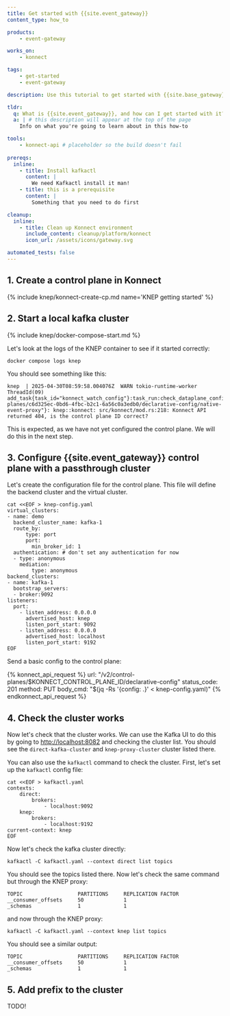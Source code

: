 ```yaml
---
title: Get started with {{site.event_gateway}}
content_type: how_to

products:
    - event-gateway

works_on:
    - konnect

tags:
    - get-started
    - event-gateway

description: Use this tutorial to get started with {{site.base_gateway}}. # this only appears in search results

tldr: 
  q: What is {{site.event_gateway}}, and how can I get started with it?
  a: | # this description will appear at the top of the page
    Info on what you're going to learn about in this how-to 

tools:
    - konnect-api # placeholder so the build doesn't fail
  
prereqs:
  inline:
    - title: Install kafkactl
      content: |
        We need Kafkactl install it man!
    - title: this is a prerequisite
      content: |
        Something that you need to do first

cleanup:
  inline:
    - title: Clean up Konnect environment
      include_content: cleanup/platform/konnect
      icon_url: /assets/icons/gateway.svg

automated_tests: false
---
```


## 1. Create a control plane in Konnect

{% include knep/konnect-create-cp.md name='KNEP getting started' %}

## 2. Start a local kafka cluster

{% include knep/docker-compose-start.md %}

Let's look at the logs of the KNEP container to see if it started correctly:
```shell
docker compose logs knep
```

You should see something like this:
```
knep  | 2025-04-30T08:59:58.004076Z  WARN tokio-runtime-worker ThreadId(09) add_task{task_id="konnect_watch_config"}:task_run:check_dataplane_config{cp_config_url="/v2/control-planes/c6d325ec-0bd6-4fbc-b2c1-6a56c0a3edb0/declarative-config/native-event-proxy"}: knep::konnect: src/konnect/mod.rs:218: Konnect API returned 404, is the control plane ID correct?
```

This is expected, as we have not yet configured the control plane. We will do this in the next step.

## 3. Configure {{site.event_gateway}} control plane with a passthrough cluster 

Let's create the configuration file for the control plane. This file will define the backend cluster and the virtual cluster.
```shell
cat <<EOF > knep-config.yaml
virtual_clusters:
- name: demo
  backend_cluster_name: kafka-1
  route_by:
      type: port
      port:
        min_broker_id: 1
  authentication: # don't set any authentication for now 
  - type: anonymous
    mediation:
        type: anonymous
backend_clusters:
- name: kafka-1 
  bootstrap_servers:
  - broker:9092 
listeners:
  port:
    - listen_address: 0.0.0.0
      advertised_host: knep
      listen_port_start: 9092
    - listen_address: 0.0.0.0
      advertised_host: localhost
      listen_port_start: 9192
EOF
```

Send a basic config to the control plane:

<!--vale off-->
{% konnect_api_request %}
url: "/v2/control-planes/$KONNECT_CONTROL_PLANE_ID/declarative-config"
status_code: 201
method: PUT
body_cmd: "$(jq -Rs '{config: .}' < knep-config.yaml)"
{% endkonnect_api_request %}
<!--vale on-->


## 4. Check the cluster works

Now let's check that the cluster works. We can use the Kafka UI to do this by going to [http://localhost:8082](http://localhost:8082) and checking the cluster list. You should see the `direct-kafka-cluster` and `knep-proxy-cluster` cluster listed there.

You can also use the `kafkactl` command to check the cluster. First, let's set up the `kafkactl` config file:
```shell
cat <<EOF > kafkactl.yaml
contexts:
    direct:
        brokers:
            - localhost:9092
    knep:
        brokers:
            - localhost:9192
current-context: knep
EOF
```

Now let's check the kafka cluster directly:
```shell
kafkactl -C kafkactl.yaml --context direct list topics
```

You should see the topics listed there. Now let's check the same command but through the KNEP proxy:
```shell
TOPIC                  PARTITIONS     REPLICATION FACTOR
__consumer_offsets     50             1
_schemas               1              1
```

and now through the KNEP proxy:
```shell
kafkactl -C kafkactl.yaml --context knep list topics
```

You should see a similar output:
```shell
TOPIC                  PARTITIONS     REPLICATION FACTOR
__consumer_offsets     50             1
_schemas               1              1
```

## 5. Add prefix to the cluster 

TODO!